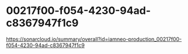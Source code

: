 # 00217f00-f054-4230-94ad-c8367947f1c9
https://sonarcloud.io/summary/overall?id=iamneo-production_00217f00-f054-4230-94ad-c8367947f1c9
